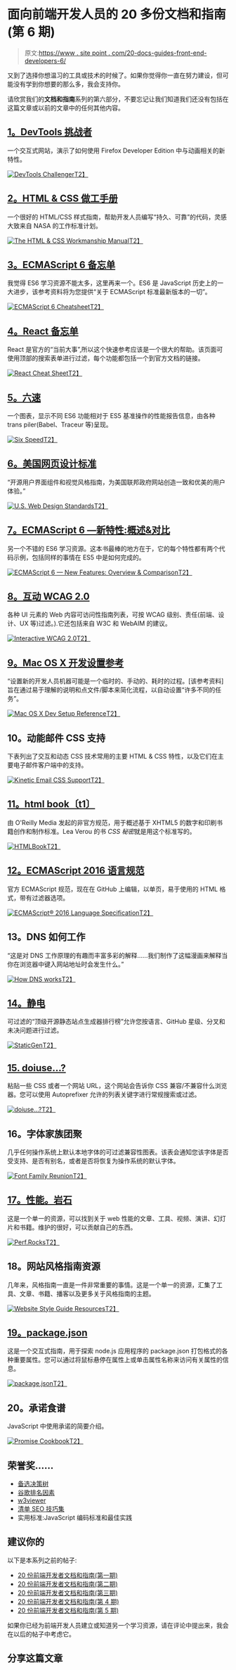 # 面向前端开发人员的 20 多份文档和指南(第 6 期)

> 原文:[https://www . site point . com/20-docs-guides-front-end-developers-6/](https://www.sitepoint.com/20-docs-guides-front-end-developers-6/)

又到了选择你想温习的工具或技术的时候了。如果你觉得你一直在努力建设，但可能没有学到你想要的那么多，我会支持你。

请欣赏我们的**文档和指南**系列的第六部分，不要忘记让我们知道我们还没有包括在这篇文章或以前的文章中的任何其他内容。

## [1。DevTools 挑战者](http://devtoolschallenger.com/)

一个交互式网站，演示了如何使用 Firefox Developer Edition 中与动画相关的新特性。

[![DevTools Challenger](../Images/9821f5e8d422be0b5d61d2f041048969.png)T2】](http://devtoolschallenger.com/)

## [2。HTML & CSS 做工手册](http://workmanship.io/)

一个很好的 HTML/CSS 样式指南，帮助开发人员编写“持久、可靠”的代码，灵感大致来自 NASA 的工作标准计划。

[![The HTML & CSS Workmanship Manual](../Images/8280db04d3636c62302bd9f439bc91d0.png)T2】](http://workmanship.io/)

## [3。ECMAScript 6 备忘单](http://help.wtf/es6)

我觉得 ES6 学习资源不能太多，这里再来一个。ES6 是 JavaScript 历史上的一大进步，该参考资料将为您提供“关于 ECMAScript 标准最新版本的一切”。

[![ECMAScript 6 Cheatsheet](../Images/f798da42760b7eb09617c3f1b935cb04.png)T2】](http://help.wtf/es6)

## [4。React 备忘单](http://reactcheatsheet.com/)

React 是官方的“当前大事”,所以这个快速参考应该是一个很大的帮助。该页面可使用顶部的搜索表单进行过滤，每个功能都包括一个到官方文档的链接。

[![React Cheat Sheet](../Images/a89fc045b38a313c1da438727761f71b.png)T2】](http://reactcheatsheet.com/)

## [5。六速](http://kpdecker.github.io/six-speed/)

一个图表，显示不同 ES6 功能相对于 ES5 基准操作的性能报告信息，由各种 trans piler(Babel、Traceur 等)呈现。

[![Six Speed](../Images/1996347cd37bf54ccf3213e80fcb493b.png)T2】](http://kpdecker.github.io/six-speed/)

## [6。美国网页设计标准](https://playbook.cio.gov/designstandards/)

“开源用户界面组件和视觉风格指南，为美国联邦政府网站创造一致和优美的用户体验。”

[![U.S. Web Design Standards](../Images/ae5080d3f5d053d47f91e802da794424.png)T2】](https://playbook.cio.gov/designstandards/)

## [7。ECMAScript 6 —新特性:概述&对比](http://es6-features.org/)

另一个不错的 ES6 学习资源。这本书最棒的地方在于，它的每个特性都有两个代码示例，包括同样的事情在 ES5 中是如何完成的。

[![ECMAScript 6 — New Features: Overview & Comparison](../Images/8250009451f54e169d104f99d199cf1d.png)T2】](http://es6-features.org/)

## [8。互动 WCAG 2.0](http://code.viget.com/interactive-wcag/)

各种 UI 元素的 Web 内容可访问性指南列表，可按 WCAG 级别、责任(前端、设计、UX 等)过滤。).它还包括来自 W3C 和 WebAIM 的建议。

[![Interactive WCAG 2.0](../Images/cf985c3bea1fa7bc60a814cb0a12d62d.png)T2】](http://code.viget.com/interactive-wcag/)

## [9。Mac OS X 开发设置参考](https://github.com/donnemartin/dev-setup)

“设置新的开发人员机器可能是一个临时的、手动的、耗时的过程。[该参考资料]旨在通过易于理解的说明和点文件/脚本来简化流程，以自动设置“许多不同的任务”。

[![Mac OS X Dev Setup Reference](../Images/11426afd09250330b353b6c3b7a57acd.png)T2】](https://github.com/donnemartin/dev-setup)

## 10。动能邮件 CSS 支持

下表列出了交互和动态 CSS 技术常用的主要 HTML & CSS 特性，以及它们在主要电子邮件客户端中的支持。

[![Kinetic Email CSS Support](../Images/6580ef423fa0f6ed6fc34249e75ff9fe.png)T2】](http://freshinbox.com/resources/css.php)

## [11。html book〔t1〕](http://oreillymedia.github.io/HTMLBook/)

由 O'Reilly Media 发起的非官方规范，用于概述基于 XHTML5 的数字和印刷书籍创作和制作标准。Lea Verou 的书 <cite>CSS 秘密</cite>就是用这个标准写的。

[![HTMLBook](../Images/11649961133a809f12a781e009cfba25.png)T2】](http://oreillymedia.github.io/HTMLBook/)

## [12。ECMAScript 2016 语言规范](http://tc39.github.io/ecma262/)

官方 ECMAScript 规范，现在在 GitHub 上编辑，以单页，易于使用的 HTML 格式，带有过滤器选项。

[![ECMAScript® 2016 Language Specification](../Images/6961505686c306924a0b9606935dfe03.png)T2】](http://tc39.github.io/ecma262/)

## 13。DNS 如何工作

“这是对 DNS 工作原理的有趣而丰富多彩的解释……我们制作了这幅漫画来解释当你在浏览器中键入网站地址时会发生什么。”

[![How DNS works](../Images/7912491fbfadef0f1389e98e3af680df.png)T2】](https://howdns.works/)

## [14。静电](http://www.staticgen.com/)

可过滤的“顶级开源静态站点生成器排行榜”允许您按语言、GitHub 星级、分叉和未决问题进行过滤。

[![StaticGen](../Images/6b2f329d3030aa06c06345baba184078.png)T2】](http://www.staticgen.com/)

## [15\. doiuse…?](http://doiuse.com/)

粘贴一些 CSS 或者一个网站 URL，这个网站会告诉你 CSS 兼容/不兼容什么浏览器。您可以使用 Autoprefixer 允许的列表关键字进行常规搜索或过滤。

[![doiuse...?](../Images/d22f362ac0c7d4bb85169a673201ce0f.png)T2】](http://doiuse.com/)

## 16。字体家族团聚

几乎任何操作系统上默认本地字体的可过滤兼容性图表。该表会通知您该字体是否受支持、是否有别名，或者是否将恢复为操作系统的默认字体。

[![Font Family Reunion](../Images/dc335df91a0712a6a1c6a16050064092.png)T2】](http://fontfamily.io/)

## [17。性能。岩石](http://perf.rocks/)

这是一个单一的资源，可以找到关于 web 性能的文章、工具、视频、演讲、幻灯片和书籍。维护的很好，可以贡献自己的东西。

[![Perf.Rocks](../Images/304b46fbf1ad5c641305f96c8e9516a4.png)T2】](http://perf.rocks/)

## 18。网站风格指南资源

几年来，风格指南一直是一件非常重要的事情。这是一个单一的资源，汇集了工具、文章、书籍、播客以及更多关于风格指南的主题。

[![Website Style Guide Resources](../Images/d9a2baaa1bd96e16f097a5bb908ae0d9.png)T2】](http://styleguides.io/)

## [19。package.json](http://browsenpm.org/package.json)

这是一个交互式指南，用于探索 node.js 应用程序的 package.json 打包格式的各种重要属性。您可以通过将鼠标悬停在属性上或单击属性名称来访问有关属性的信息。

[![package.json](../Images/feed8279e6813a78d469534b63aa1ae0.png)T2】](http://browsenpm.org/package.json)

## 20。承诺食谱

JavaScript 中使用承诺的简要介绍。

[![Promise Cookbook](../Images/ab40af22678453e3f2036e07b2cd5577.png)T2】](https://github.com/mattdesl/promise-cookbook)

## 荣誉奖……

*   [备选决策树](https://www.w3.org/WAI/tutorials/images/decision-tree/)
*   [谷歌排名因素](https://northcutt.com/wr/google-ranking-factors/)
*   [w3viewer](http://www.simevidas.com/specs/)
*   [清单 SEO 技巧集](https://github.com/marcobiedermann/search-engine-optimization)
*   实用标准:JavaScript 编码标准和最佳实践

## 建议你的

以下是本系列之前的帖子:

*   [20 份前端开发者文档和指南(第一期)](https://www.sitepoint.com/20-docs-guides-front-end-developers/)
*   [20 份前端开发者文档和指南(第二期)](https://www.sitepoint.com/20-more-docs-guides-front-end-developers/)
*   [20 份前端开发者文档和指南(第三期)](https://www.sitepoint.com/another-20-docs-guides-front-end-developers/)
*   [20 份前端开发者文档和指南(第 4 期)](https://www.sitepoint.com/20-docs-guides-front-end-developers-4/)
*   [20 份前端开发者文档和指南(第 5 期)](https://www.sitepoint.com/20-docs-guides-front-end-developers-5/)

如果你已经为前端开发人员建立或知道另一个学习资源，请在评论中提出来，我会在以后的帖子中考虑它。

## 分享这篇文章